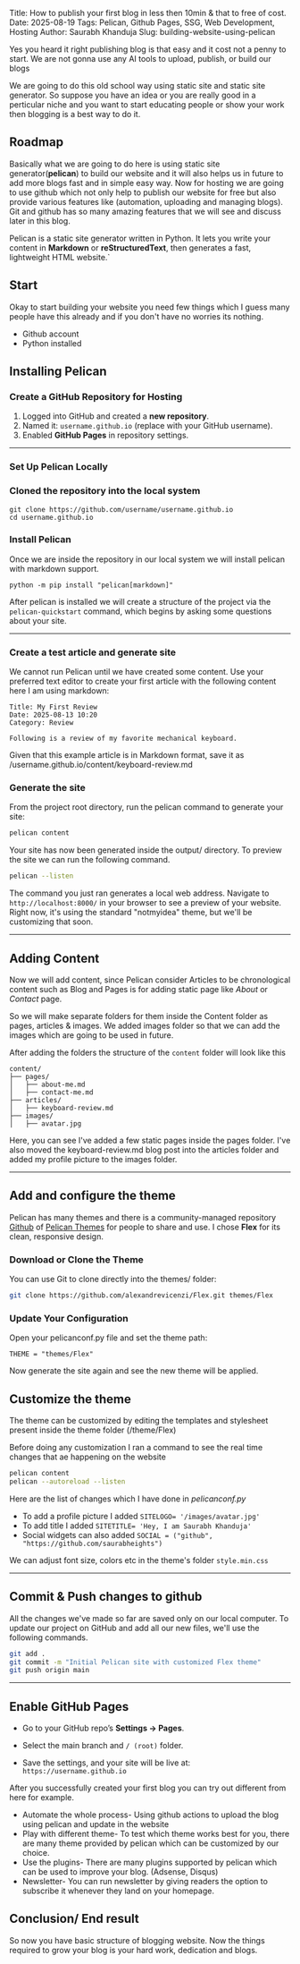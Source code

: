Title: How to publish your first blog in less then 10min & that to free of cost.
Date: 2025-08-19
Tags: Pelican, Github Pages, SSG, Web Development, Hosting
Author: Saurabh Khanduja
Slug: building-website-using-pelican

Yes you heard it right publishing blog is that easy and it cost not a penny to start. We are not gonna use any AI tools to upload, publish, or build our blogs

We are going to do this old school way using static site and static site generator. So suppose you have an idea or you are really good in a perticular niche and you want to start educating people or show your work then blogging is a best way to do it.

## Roadmap
Basically what we are going to do here is using static site generator(**pelican**) to build our website and it will also helps us in future to add more blogs fast and in simple easy way. Now for hosting we are going to use github which not only help to publish our website for free but also provide various features like (automation, uploading and managing blogs). Git and github has so many amazing features that we will see and discuss later in this blog.

Pelican is a static site generator written in Python. It lets you write your content in **Markdown** or **reStructuredText**, then generates a fast, lightweight HTML website.`

## Start
Okay to start building your website you need few things which I guess many people have this already and if you don't have no worries its nothing.
* Github account
* Python installed

## Installing Pelican

### Create a GitHub Repository for Hosting

1. Logged into GitHub and created a **new repository**.  
2. Named it: `username.github.io` (replace with your GitHub username).  
3. Enabled **GitHub Pages** in repository settings.

---

### Set Up Pelican Locally

### Cloned the repository into the local system

```
git clone https://github.com/username/username.github.io
cd username.github.io
```

### Install Pelican

 Once we are inside the repository in our local system we will install pelican with markdown support.

```
python -m pip install "pelican[markdown]"
```

   After pelican is installed we will create a structure of the project via the `pelican-quickstart` command, which begins by asking some questions about your site.

---

### Create a test article and generate site

We cannot run Pelican until we have created some content. Use your preferred text editor to create your first article with the following content here I am using markdown:

```
Title: My First Review
Date: 2025-08-13 10:20
Category: Review

Following is a review of my favorite mechanical keyboard.
```

Given that this example article is in Markdown format, save it as /username.github.io/content/keyboard-review.md

### Generate the site

From the project root directory, run the pelican command to generate your site:

```bash
pelican content
```

Your site has now been generated inside the output/ directory. To preview the site we can run the following command.

```bash
pelican --listen
```

The command you just ran generates a local web address. Navigate to `http://localhost:8000/` in your browser to see a preview of your website. Right now, it's using the standard "notmyidea" theme, but we'll be customizing that soon.

---

## Adding Content

Now we will add content, since Pelican consider Articles to be chronological content such as Blog and Pages is for adding static page like *About* or *Contact* page.

So we will make separate folders for them inside the Content folder as pages, articles & images. We added images folder so that we can add the images which are going to be used in future.

After adding the folders the structure of the `content` folder will look like this

``` vbnet
content/
├── pages/
│   ├── about-me.md
│   ├── contact-me.md
├── articles/
│   ├── keyboard-review.md
├── images/
│   ├── avatar.jpg
```

Here, you can see I've added a few static pages inside the pages folder. I've also moved the keyboard-review.md blog post into the articles folder and added my profile picture to the images folder.

---

## Add and configure the theme

Pelican has many themes and there is a community-managed repository [Github](https://github.com/getpelican/pelican-themes) of [Pelican Themes](https://pelicanthemes.com/) for people to share and use. I chose **Flex** for its clean, responsive design.

### Download or Clone the Theme

You can use Git to clone directly into the themes/ folder:
```bash
git clone https://github.com/alexandrevicenzi/Flex.git themes/Flex
```
### Update Your Configuration
Open your pelicanconf.py file and set the theme path:
```
THEME = "themes/Flex"
```
Now generate the site again and see the new theme will be applied.

## Customize the theme

The theme can be customized by editing the templates and stylesheet present inside the theme folder (/theme/Flex)

Before doing any customization I ran a command to see the real time changes that ae happening on the website

```bash
pelican content
pelican --autoreload --listen
```

Here are the list of changes which I have done in *pelicanconf.py*

* To add a profile picture I added `SITELOGO= '/images/avatar.jpg'`
* To add title I added `SITETITLE= 'Hey, I am Saurabh Khanduja'`
* Social widgets can also added `SOCIAL = ("github", "https://github.com/saurabheights")`

We can adjust font size, colors etc in the theme's folder `style.min.css`

---

## Commit & Push changes to github

All the changes we've made so far are saved only on our local computer. To update our project on GitHub and add all our new files, we'll use the following commands.

```bash
git add .
git commit -m "Initial Pelican site with customized Flex theme"
git push origin main
```

---

## Enable GitHub Pages

* Go to your GitHub repo’s **Settings → Pages**.
* Select the main branch and `/ (root)` folder.

* Save the settings, and your site will be live at: `https://username.github.io`


After you successfully created your first blog you can try out different from here for example.

* Automate the whole process- Using github actions to upload the blog using pelican and update in the website
* Play with different theme- To test which theme works best for you, there are many theme provided by pelican which can be customized by our choice.
* Use the plugins- There are many plugins supported by pelican which can be used to improve your blog. (Adsense, Disqus)
* Newsletter- You can run newsletter by giving readers the option to subscribe it whenever they land on your homepage.

## Conclusion/ End result

So now you have basic structure of blogging website. Now the things required to grow your blog is your hard work, dedication and blogs.
